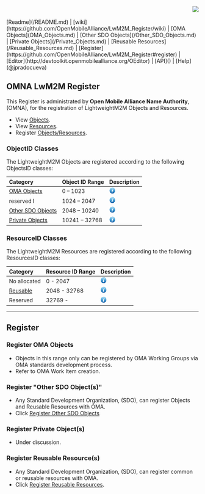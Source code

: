 <p align="right">
	<img src="http://openmobilealliance.org/wp-content/uploads/2012/11/LOGO_OMA_Large.jpg" width="250">
</p>
[Readme](/README.md) | [wiki](https://github.com/OpenMobileAlliance/LwM2M_Register/wiki) | [OMA Objects](OMA_Objects.md) | [Other SDO Objects](/Other_SDO_Objects.md) | [Private Objects](/Private_Objects.md) | [Reusable Resources](/Reusable_Resources.md) | [Register](https://github.com/OpenMobileAlliance/LwM2M_Register#register) | [Editor](http://devtoolkit.openmobilealliance.org/OEditor) | [API]() | [Help](@jpradocueva) 

## OMNA LwM2M Register
This Register is administrated by **Open Mobile Alliance Name Authority**, (OMNA), for the registration of LightweightM2M Objects and Resources.
* View [Objects](#objectid-classes).
* View [Resources](#resourceid-classes).
* Register [Objects/Resources](#register).

### ObjectID Classes

The LightweightM2M Objects are registered according to the following ObjectsID classes:

Category          | Object ID Range      |Description 
:-----------------| :--------------------| :-----------------------------------------------------
[OMA Objects](/OMA_Objects.md)         | 0 – 1023             | ![alt Text](images/information.png "Objects defined by the Open Mobile Alliance") 
reserved I        | 1024 – 2047          | ![alt Text](images/information.png "Reserved for future use.") 
[Other SDO Objects](/Other_SDO_Objects.md)         | 2048 – 10240         | ![alt Text](images/information.png "Objects defined by a 3rd party SDO, Standard Development Organizations.") 
[Private Objects](/Private_Objects.md)           | 10241 – 32768        | ![alt Text](images/information.png "Objects defined by a vendor or individual such an object may be either private (no DDF or Specification made available) or public. These objects <br/> are optionally private, this is indicated at the time of submission.")

### ResourceID Classes

The LightweightM2M Resources are registered according to the following ResourcesID classes:

Category          | Resource ID Range      |Description 
:-----------------| :----------------------| :-----------------------------------------------------
No allocated      | 0 - 2047               | ![alt Text](images/information.png "Resources defined by the Object specification.")
[Reusable](/Reusable_Resources.md)| 2048 - 32768           | ![alt Text](images/information.png "Registered by an Object Specification, with the Resource ID assigned by OMNA. Defined in any Object specification. Resources from thisResource ID range can be re-used in any Object.")
Reserved          | 32769 -                | ![alt Text](images/information.png "Range or Resource IDs reserved for future use.")

***

## Register
### Register OMA Objects
* Objects in this range only can be registered by OMA Working Groups via OMA standards development process.
* Refer to OMA Work Item creation.

### Register "Other SDO Object(s)"
* Any Standard Development Organization, (SDO), can register Objects and Reusable Resources with OMA.
* Click [Register Other SDO Objects](/Register_Other_SDO_Objects.md)

### Register Private Object(s)
* Under discussion.

### Register Reusable Resource(s)
* Any Standard Development Organization, (SDO), can register common or reusable resources with OMA.
* Click [Register Reusable Resources](/Register_Reusable_Resources.md).
